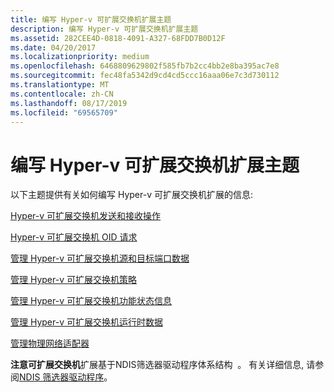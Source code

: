 ```yaml
---
title: 编写 Hyper-v 可扩展交换机扩展主题
description: 编写 Hyper-v 可扩展交换机扩展主题
ms.assetid: 282CEE4D-0818-4091-A327-68FDD7B0D12F
ms.date: 04/20/2017
ms.localizationpriority: medium
ms.openlocfilehash: 6468809629802f585fb7b2cc4bb2e8ba395ac7e8
ms.sourcegitcommit: fec48fa5342d9cd4cd5ccc16aaa06e7c3d730112
ms.translationtype: MT
ms.contentlocale: zh-CN
ms.lasthandoff: 08/17/2019
ms.locfileid: "69565709"
---
```

# <a name="writing-hyper-v-extensible-switch-extensions-topics"></a>编写 Hyper-v 可扩展交换机扩展主题


以下主题提供有关如何编写 Hyper-v 可扩展交换机扩展的信息:

[Hyper-v 可扩展交换机发送和接收操作](hyper-v-extensible-switch-send-and-receive-operations.md)

[Hyper-v 可扩展交换机 OID 请求](hyper-v-extensible-switch-oid-requests.md)

[管理 Hyper-v 可扩展交换机源和目标端口数据](managing-hyper-v-extensible-switch-source-and-destination-port-data.md)

[管理 Hyper-v 可扩展交换机策略](managing-hyper-v-extensible-switch-extensibility-policies.md)

[管理 Hyper-v 可扩展交换机功能状态信息](managing-hyper-v-extensible-switch-feature-status-information.md)

[管理 Hyper-v 可扩展交换机运行时数据](managing-hyper-v-extensible-switch-run-time-data.md)

[管理物理网络适配器](managing-physical-network-adapters.md)

**注意可扩展交换机**扩展基于NDIS筛选器驱动程序体系结构  。 有关详细信息, 请参阅[NDIS 筛选器驱动程序](ndis-filter-drivers.md)。

 

 

 





